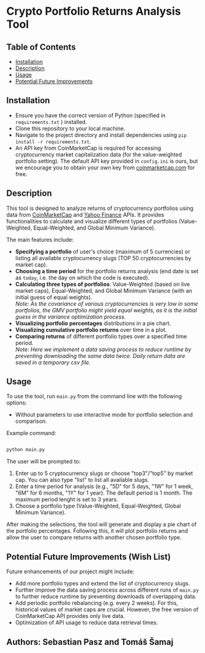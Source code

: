 # Crypto Portfolio Returns Analysis Tool

## Table of Contents
- [Installation](#installation)
- [Description](#description)
- [Usage](#usage)
- [Potential Future Improvements](#potential-future-improvements-wish-list)

## Installation
- Ensure you have the correct version of Python (specified in `requirements.txt` ) installed.
- Clone this repository to your local machine.
- Navigate to the project directory and install dependencies using `pip install -r requirements.txt`.
- An API key from CoinMarketCap is required for accessing cryptocurrency market capitalization data (for the value-weighted portfolio setting). The default API key provided in `config.ini` is ours, but we encourage you to obtain your own key from [coinmarketcap.com](https://coinmarketcap.com/api/) for free.

## Description
This tool is designed to analyze returns of cryptocurrency portfolios using data from [CoinMarketCap](https://coinmarketcap.com/api/) and [Yahoo Finance](https://pypi.org/project/yfinance/) APIs. It provides functionalities to calculate and visualize different types of portfolios (Value-Weighted, Equal-Weighted, and Global Minimum Variance). 

The main features include:
- **Specifying a portfolio** of user's choice (maximum of 5 currencies) or listing all available cryptocurrency slugs (TOP 50 cryptocurrencies by market cap).
- **Choosing a time period** for the portfolio returns analysis (end date is set as `today`, i.e. the day on which the code is executed).
- **Calculating three types of portfolios**: Value-Weighted (based on live market caps), Equal-Weighted, and Global Minimum Variance (with an initial guess of equal weights).<br>
_Note: As the covariance of various cryptocurrencies is very low in some portfolios, the GMV portfolio might yield equal weights, as it is the initial guess in the variance optimization process._
- **Visualizing portfolio percentages** distributions in a pie chart.
- **Visualizing cumulative portfolio returns** over time in a plot.
- **Comparing returns** of different portfolio types over a specified time period.<br>
_Note: Here we implement a data saving process to reduce runtime by preventing downloading the same data twice. Daily return data are saved in a temporary csv file._



## Usage
To use the tool, run `main.py` from the command line with the following options:
- Without parameters to use interactive mode for portfolio selection and comparison.

Example command:
```bash

python main.py

```

The user will be prompted to:
1. Enter up to 5 cryptocurrency slugs or choose "top3"/"top5" by market cap. You can also type "list" to list all available slugs.
2. Enter a time period for analysis (e.g., "5D" for 5 days, "1W" for 1 week, "6M" for 6 months, "1Y" for 1 year). The default period is 1 month. The maximum period lenght is set to 3 years.
3. Choose a portfolio type (Value-Weighted, Equal-Weighted, Global Minimum Variance).

After making the selections, the tool will generate and display a pie chart of the portfolio percentages. Following this, it will plot portfolio returns and allow the user to compare returns with another chosen portfolio type.




## Potential Future Improvements (Wish List)
Future enhancements of our project might include:
- Add more portfolio types and extend the list of cryptocurrency slugs.
- Further improve the data saving process across different runs of `main.py` to further reduce runtime by preventing downloads of overlapping data.
- Add periodic portfolio rebalancing (e.g. every 2 weeks). For this, historical values of market caps are crucial. However, the free version of CoinMarketCap API provides only live data.
- Optimization of API usage to reduce data retrieval times.

## Authors: Sebastian Pasz and Tomáš Šamaj
